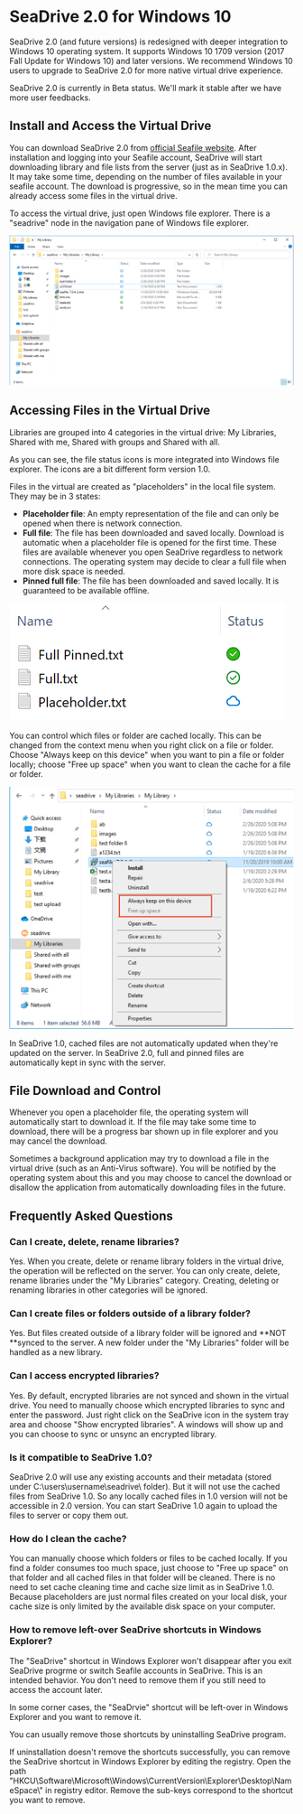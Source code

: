 # SeaDrive 2.0 for Windows 10

SeaDrive 2.0 (and future versions) is redesigned with deeper integration to Windows 10 operating system. It supports Windows 10 1709 version (2017 Fall Update for Windows 10) and later versions. We recommend Windows 10 users to upgrade to SeaDrive 2.0 for more native virtual drive experience.

SeaDrive 2.0 is currently in Beta status. We'll mark it stable after we have more user feedbacks.

## Install and Access the Virtual Drive

You can download SeaDrive 2.0 from [official Seafile website](https://www.seafile.com/en/download/). After installation and logging into your Seafile account, SeaDrive will start downloading library and file lists from the server (just as in SeaDrive 1.0.x). It may take some time, depending on the number of files available in your seafile account. The download is progressive, so in the mean time you can already access some files in the virtual drive.

To access the virtual drive, just open Windows file explorer. There is a "seadrive" node in the navigation pane of Windows file explorer.

![seadrive-2.0](imgs/seadrive-2.0.png)

## Accessing Files in the Virtual Drive

Libraries are grouped into 4 categories in the virtual drive: My Libraries, Shared with me, Shared with groups and Shared with all.

As you can see, the file status icons is more integrated into Windows file explorer. The icons are a bit different form version 1.0.

Files in the virtual are created as "placeholders" in the local file system. They may be in 3 states:

* **Placeholder file**: An empty representation of the file and can only be opened when there is network connection.
* **Full file**: The file has been downloaded and saved locally. Download is automatic when a placeholder file is opened for the first time. These files are available whenever you open SeaDrive regardless to network connections. The operating system may decide to clear a full file when more disk space is needed.
* **Pinned full file**: The file has been downloaded and saved locally. It is guaranteed to be available offline.

![seadrive-file-icons](imgs/seadrive-file-icons.png)

You can control which files or folder are cached locally. This can be changed from the context menu when you right click on a file or folder. Choose "Always keep on this device" when you want to pin a file or folder locally; choose "Free up space" when you want to clean the cache for a file or folder.

![seadrive-cache-control](imgs/seadrive-cache-control.png)

In SeaDrive 1.0, cached files are not automatically updated when they're updated on the server. In SeaDrive 2.0, full and pinned files are automatically kept in sync with the server.

## File Download and Control

Whenever you open a placeholder file, the operating system will automatically start to download it. If the file may take some time to download, there will be a progress bar shown up in file explorer and you may cancel the download.

Sometimes a background application may try to download a file in the virtual drive (such as an Anti-Virus software). You will be notified by the operating system about this and you may choose to cancel the download or disallow the application from automatically downloading files in the future.

## Frequently Asked Questions

### Can I create, delete, rename libraries?

Yes. When you create, delete or rename library folders in the virtual drive, the operation will be reflected on the server. You can only create, delete, rename libraries under the "My Libraries" category. Creating, deleting or renaming libraries in other categories will be ignored.

### Can I create files or folders outside of a library folder?

Yes. But files created outside of a library folder will be ignored and **NOT **synced to the server. A new folder under the "My Libraries" folder will be handled as a new library.

### Can I access encrypted libraries?

Yes. By default, encrypted libraries are not synced and shown in the virtual drive. You need to manually choose which encrypted libraries to sync and enter the password. Just right click on the SeaDrive icon in the system tray area and choose "Show encrypted libraries". A windows will show up and you can choose to sync or unsync an encrypted library.

### Is it compatible to SeaDrive 1.0?

SeaDrive 2.0 will use any existing accounts and their metadata (stored under C:\\users\\username\\seadrive\\ folder). But it will not use the cached files from SeaDrive 1.0. So any locally cached files in 1.0 version will not be accessible in 2.0 version. You can start SeaDrive 1.0 again to upload the files to server or copy them out.

### How do I clean the cache?

You can manually choose which folders or files to be cached locally. If you find a folder consumes too much space, just choose to "Free up space" on that folder and all cached files in that folder will be cleaned. There is no need to set cache cleaning time and cache size limit as in SeaDrive 1.0. Because placeholders are just normal files created on your local disk, your cache size is only limited by the available disk space on your computer.

### How to remove left-over SeaDrive shortcuts in Windows Explorer?

The "SeaDrive" shortcut in Windows Explorer won't disappear after you exit SeaDrive progrme or switch Seafile accounts in SeaDrive. This is an intended behavior. You don't need to remove them if you still need to access the account later.

In some corner cases, the "SeaDrvie" shortcut will be left-over in Windows Explorer and you want to remove it.

You can usually remove those shortcuts by uninstalling SeaDrive program.

If uninstallation doesn't remove the shortcuts successfully, you can remove the SeaDrive shortcut in Windows Explorer by editing the registry. Open the path "HKCU\\Software\\Microsoft\\Windows\\CurrentVersion\\Explorer\\Desktop\\NameSpace\\" in registry editor. Remove the sub-keys correspond to the shortcut you want to remove.

